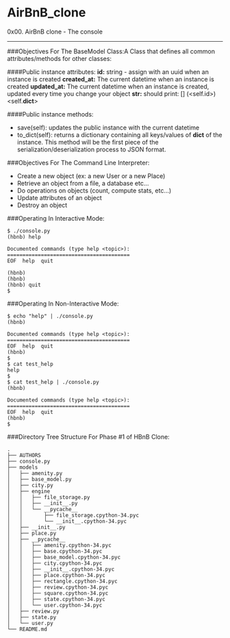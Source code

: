 # AirBnB_clone
0x00. AirBnB clone - The console

---
###Objectives For The BaseModel Class:A Class that defines all common attributes/methods for other classes:

####Public instance attributes:
**id:** string - assign with an uuid when an instance is created
**created_at:** The current datetime when an instance is created
**updated_at:** The current datetime when an instance is created, updated every time you change your object
**__str__:** should print: [<class name>] (<self.id>) <self.__dict__>

####Public instance methods:
- save(self): updates the public instance with the current datetime
- to_dict(self): returns a dictionary containing all keys/values of __dict__ of the instance. This method will be the first piece of the serialization/deserialization process to JSON format.

###Objectives For The Command Line Interpreter:
- Create a new object (ex: a new User or a new Place)
- Retrieve an object from a file, a database etc…
- Do operations on objects (count, compute stats, etc…)
- Update attributes of an object
- Destroy an object

###Operating In Interactive Mode:
```
$ ./console.py
(hbnb) help

Documented commands (type help <topic>):
========================================
EOF  help  quit

(hbnb)
(hbnb)
(hbnb) quit
$
```

###Operating In Non-Interactive Mode:
```
$ echo "help" | ./console.py
(hbnb)

Documented commands (type help <topic>):
========================================
EOF  help  quit
(hbnb) 
$
$ cat test_help
help
$
$ cat test_help | ./console.py
(hbnb)

Documented commands (type help <topic>):
========================================
EOF  help  quit
(hbnb) 
$
```

###Directory Tree Structure For Phase #1 of HBnB Clone:
```
.
├── AUTHORS
├── console.py
├── models
│   ├── amenity.py
│   ├── base_model.py
│   ├── city.py
│   ├── engine
│   │   ├── file_storage.py
│   │   ├── __init__.py
│   │   └── __pycache__
│   │       ├── file_storage.cpython-34.pyc
│   │       └── __init__.cpython-34.pyc
│   ├── __init__.py
│   ├── place.py
│   ├── __pycache__
│   │   ├── amenity.cpython-34.pyc
│   │   ├── base.cpython-34.pyc
│   │   ├── base_model.cpython-34.pyc
│   │   ├── city.cpython-34.pyc
│   │   ├── __init__.cpython-34.pyc
│   │   ├── place.cpython-34.pyc
│   │   ├── rectangle.cpython-34.pyc
│   │   ├── review.cpython-34.pyc
│   │   ├── square.cpython-34.pyc
│   │   ├── state.cpython-34.pyc
│   │   └── user.cpython-34.pyc
│   ├── review.py
│   ├── state.py
│   └── user.py
└── README.md
```

